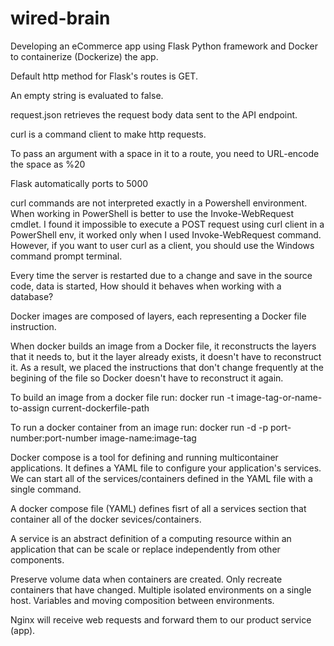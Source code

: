 # wired-brain
Developing an eCommerce app using Flask Python framework and Docker to containerize (Dockerize) the app.

Default http method for Flask's routes is GET.

An empty string is evaluated to false.

request.json retrieves the request body data sent to the API endpoint.

curl is a command client to make http requests.

To pass an argument with a space in it to a route, you need to URL-encode the space as %20

Flask automatically ports to 5000

curl commands are not interpreted exactly in a Powershell environment. When working in PowerShell is better to use the Invoke-WebRequest cmdlet. I found it impossible to execute a POST request using curl client in a PowerShell env, it worked only when I used Invoke-WebRequest command. However, if you want to user curl as a client, you should use the Windows command prompt terminal.

Every time the server is restarted due to a change and save in the source code, data is started, How should it behaves when working with a database?

Docker images are composed of layers, each representing a Docker file instruction.

When docker builds an image from a Docker file, it reconstructs the layers that it
needs to, but it the layer already exists, it doesn't have to reconstruct it. As a 
result, we placed the instructions that don't change frequently at the begining of
the file so Docker doesn't have to reconstruct it again.

To build an image from a docker file run: 
docker run -t image-tag-or-name-to-assign current-dockerfile-path

To run a docker container from an image run:
docker run -d -p port-number:port-number image-name:image-tag

Docker compose is a tool for defining and running multicontainer applications. It defines a YAML file to configure your application's services. We can start all of the services/containers defined in the YAML file with a single command.

A docker compose file (YAML) defines fisrt of all a services section that container
all of the docker sevices/containers.

A service is an abstract definition of a computing resource within an application
that can be scale or replace independently from other components.

Preserve volume data when containers are created.
Only recreate containers that have changed.
Multiple isolated environments on a single host.
Variables and moving composition between environments.

Nginx will receive web requests and forward them to our product service (app).